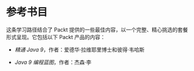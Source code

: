 # 参考书目

这条学习路径结合了 Packt 提供的一些最佳内容，以一个完整、精心挑选的套餐形式呈现。它包括以下 Packt 产品的内容：

+   *精通 Java 9*，作者：爱德华·拉维耶里博士和彼得·韦哈斯

+   *Java 9 编程蓝图*，作者：杰森·李

